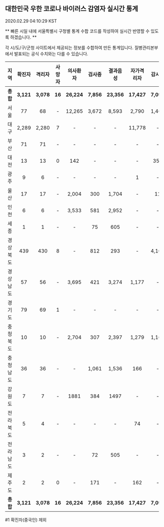
## 대한민국 우한 코로나 바이러스 감염자 실시간 통계
2020.02.29 04:10:29 KST

** 빠른 시일 내에 서울특별시 구청별 통계 수합 코드를 작성하여 실시간 반영할 수 있도록 하겠습니다. **

각 시/도/구/군청 사이트에서 제공되는 정보를 수합하여 만든 통계입니다.
질병관리본부에서 발표되는 공식 수치와는 다를 수 있습니다.


        
|  지역  | 확진자 |  격리자  |  사망자  |  의사환자  |  검사중  |  결과음성  |  자가격리자  |  감시중  |  감시해제  |  완치  |
|:------:|:------:|:--------:|:--------:|:----------:|:--------:|:----------------:|:------------:|:--------:|:----------:|:--:|
|**총합**|**3,121**|**3,078**|**16**|**26,224**|**7,856**|**23,356**|**17,427**|**7,090**|**3,356**|**26**|
|서울|77|68|-|12,265|3,672|8,593|2,790|1,460|1,330|9|
|대구|2,289|2,280|7 |-|-|-|11,778|-|-|2 |
|부산|71|71|-|-|-|-|-|-|-|-|
|대전|13|13|0|142|-|-|-|353|1703|-|
|광주|9|6|-|-|-|-|1|-|-|2|
|울산|17|17|-|2,004|300|1,704|-|11|18|-|
|인천|6|6|-|3,533|581|2,952|-|-|-|-|
|세종|1|1|-|-|75|605|-|-|-|-|
|경상북도|439|430|8|-|812|293|-|4,106|178|1|
|경상남도|57|56|-|3,695|421|3,274|1,177|-|-|1|
|경기도|79|69|1|-|-|-|-|-|-|9|
|충청북도|10|10|-|2,704|307|2,397|1,279|1,160|119|-|
|충청남도|36|36|-|-|1,061|1,536|166|-|-|-|
|강원도|7|7|-|1881|384|1497|-|-|-|-|
|전라북도|5|4|-|-|-|-|74|-|-|1|
|전라남도|3|2|-|-|72|505|-|-|1|1|
|제주도|2|2|0|-|171|-|162|-|7|-|
|**총합**|**3,121**|**3,078**|**16**|**26,224**|**7,856**|**23,356**|**17,427**|**7,090**|**3,356**|**26**|

        

#1 확진자(중국인) 제외
    